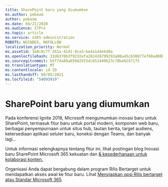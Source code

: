```yaml
---
title: SharePoint baru yang diumumkan
ms.author: pebaum
author: pebaum
ms.date: 04/21/2020
ms.audience: ITPro
ms.topic: article
ms.service: o365-administration
ROBOTS: NOINDEX, NOFOLLOW
localization_priority: Normal
ms.assetid: 3e0c8c7f-261a-41d1-9ca3-be4a1d4ebd9a
ms.openlocfilehash: 31d6370b3f9232efa282426799293a08a45c638077ef60ad00bd11140e4c3d1e
ms.sourcegitcommit: b5f7da89a650d2915dc652449623c78be6247175
ms.translationtype: MT
ms.contentlocale: id-ID
ms.lasthandoff: 08/05/2021
ms.locfileid: "54093919"
---
```

# <a name="sharepoint-new-features-announced"></a>SharePoint baru yang diumumkan

Pada konferensi Ignite 2018, Microsoft mengumumkan inovasi baru untuk SharePoint, termasuk fitur baru untuk portal modern, komponen web baru, berbagai penyempurnaan untuk situs hub, tautan berita, target audiens, ketersediaan aplikasi seluler baru, koneksi dengan Teams, dan banyak lagi...
  
Untuk informasi selengkapnya tentang fitur ini, lihat postingan blog Inovasi baru SharePoint Microsoft 365 kekuatan dan [ &amp; kesederhanaan untuk kolaborasi konten.](https://go.microsoft.com/fwlink/?linkid=2026502)
  
Organisasi Anda dapat bergabung dalam program Rilis Bertarget untuk mendapatkan akses awal ke fitur baru. Lihat [Menyiapkan opsi Rilis bertarget atau Standar Microsoft 365](https://docs.microsoft.com/microsoft-365/admin/manage/release-options-in-office-365).
